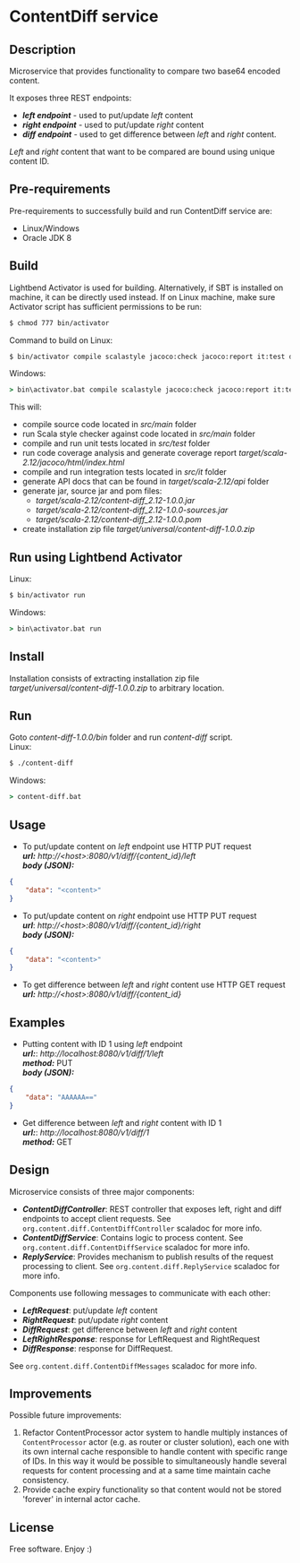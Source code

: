# ContentDiff service

## Description
Microservice that provides functionality to compare two base64 encoded content.

It exposes three REST endpoints:
- _**left endpoint**_ - used to put/update *left* content
- _**right endpoint**_ - used to put/update *right* content
- _**diff endpoint**_ - used to get difference between *left* and *right* content.

_Left_ and _right_ content that want to be compared are bound using unique content ID.

## Pre-requirements
Pre-requirements to successfully build and run ContentDiff service are:
- Linux/Windows
- Oracle JDK 8

## Build
Lightbend Activator is used for building. Alternatively, if SBT is installed on machine, it can be directly used instead.
If on Linux machine, make sure Activator script has sufficient permissions to be run:
```sh
$ chmod 777 bin/activator
```

Command to build on Linux:
```sh
$ bin/activator compile scalastyle jacoco:check jacoco:report it:test doc universal:packageBin
```
Windows:
```bat
> bin\activator.bat compile scalastyle jacoco:check jacoco:report it:test doc universal:packageBin
```

This will:
- compile source code located in _src/main_ folder
- run Scala style checker against code located in _src/main_ folder
- compile and run unit tests located in _src/test_ folder
- run code coverage analysis and generate coverage report _target/scala-2.12/jacoco/html/index.html_
- compile and run integration tests located in _src/it_ folder
- generate API docs that can be found in _target/scala-2.12/api_ folder
- generate jar, source jar and pom files:
    - _target/scala-2.12/content-diff_2.12-1.0.0.jar_
    - _target/scala-2.12/content-diff_2.12-1.0.0-sources.jar_
    - _target/scala-2.12/content-diff_2.12-1.0.0.pom_
- create installation zip file _target/universal/content-diff-1.0.0.zip_
	
## Run using Lightbend Activator
Linux:
```sh
$ bin/activator run
```
Windows:
```bat
> bin\activator.bat run
```

## Install
Installation consists of extracting installation zip file _target/universal/content-diff-1.0.0.zip_ to arbitrary location.

## Run
Goto _content-diff-1.0.0/bin_ folder and run _content-diff_ script.<br />
Linux:
```sh
$ ./content-diff
```
Windows:
```bat
> content-diff.bat
```

## Usage
- To put/update content on _left_ endpoint use HTTP PUT request<br />
_**url:**_ 	_http://\<host\>:8080/v1/diff/{content_id}/left_<br />
_**body (JSON):**_
```json
{
	"data": "<content>"
}
```
- To put/update content on _right_ endpoint use HTTP PUT request<br />
_**url**_: 	_http://\<host\>:8080/v1/diff/{content_id}/right_<br />
_**body (JSON):**_
```json
{
	"data": "<content>"
}
```
- To get difference between _left_ and _right_ content use HTTP GET request<br />
_**url:**_ _http://\<host\>:8080/v1/diff/{content_id}_

## Examples
- Putting content with ID 1 using _left_ endpoint<br />
_**url:**_:	_http://localhost:8080/v1/diff/1/left_<br />
_**method:**_ PUT<br />
_**body (JSON):**_
```json
{
	"data": "AAAAAA=="
}
```
- Get difference between _left_ and _right_ content with ID 1<br />
_**url:**_: _http://localhost:8080/v1/diff/1_<br />
_**method:**_ GET

## Design
Microservice consists of three major components:
- _**ContentDiffController**_: REST controller that exposes left, right and diff endpoints to accept client requests. See `org.content.diff.ContentDiffController` scaladoc for more info.
- _**ContentDiffService**_: Contains logic to process content. See `org.content.diff.ContentDiffService` scaladoc for more info.
- _**ReplyService**_: Provides mechanism to publish results of the request processing to client. See `org.content.diff.ReplyService` scaladoc for more info.
	
Components use following messages to communicate with each other:
- _**LeftRequest**_: put/update _left_ content
- _**RightRequest**_: put/update _right_ content
- _**DiffRequest**_: get difference between _left_ and _right_ content
- _**LeftRightResponse**_: response for LeftRequest and RightRequest
- _**DiffResponse**_: response for DiffRequest.

See `org.content.diff.ContentDiffMessages` scaladoc for more info.

## Improvements
Possible future improvements:
1) Refactor ContentProcessor actor system to handle multiply instances of `ContentProcessor` actor (e.g. as router or cluster solution), each one with its own internal cache responsible to handle content with specific range of IDs. In this way it would be possible to simultaneously handle several requests for content processing and at a same time maintain cache consistency.
2) Provide cache expiry functionality so that content would not be stored 'forever' in internal actor cache.

## License
Free software. Enjoy :)
